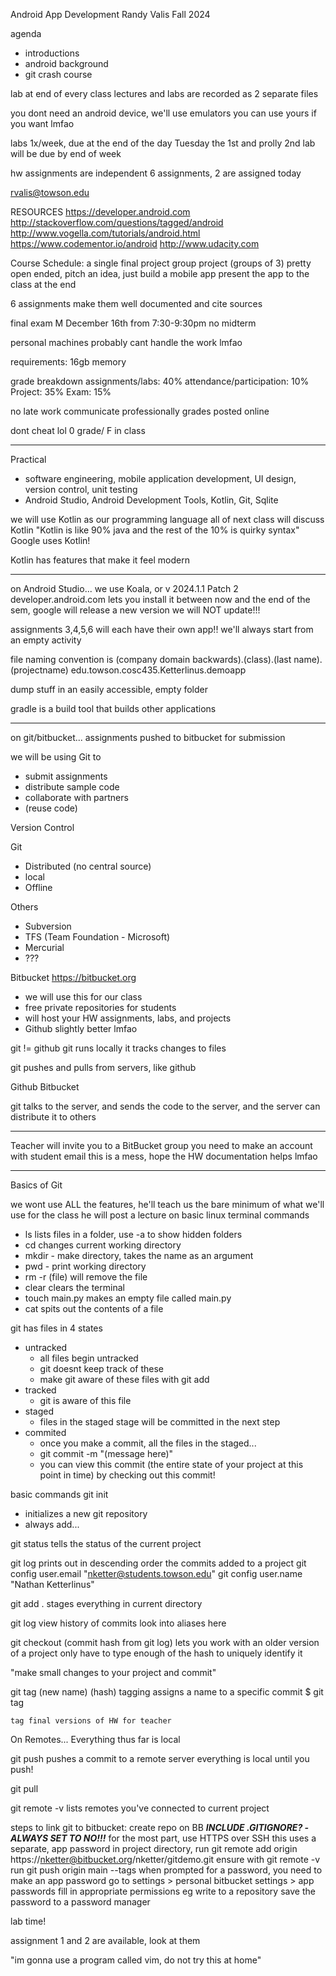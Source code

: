 Android App Development
Randy Valis
Fall 2024

agenda
* introductions
* android background
* git crash course

lab at end of every class
lectures and labs are recorded as 2 separate files

you dont need an android device, we'll use emulators
	you can use yours if you want lmfao

labs 1x/week, due at the end of the day Tuesday
	the 1st and prolly 2nd lab will be due by end of week

hw assignments are independent
	6 assignments, 2 are assigned today

rvalis@towson.edu

RESOURCES
	https://developer.android.com
	http://stackoverflow.com/questions/tagged/android
	http://www.vogella.com/tutorials/android.html
	https://www.codementor.io/android
	http://www.udacity.com

Course Schedule:
	a single final project
		group project (groups of 3)
	pretty open ended, pitch an idea, just build a mobile app
	present the app to the class at the end

6 assignments
	make them well documented and cite sources

final exam M December 16th from 7:30-9:30pm
	no midterm

personal machines probably cant handle the work lmfao

requirements:
	16gb memory

grade breakdown
	assignments/labs: 40%
	attendance/participation: 10%
	Project: 35%
	Exam: 15%

no late work
communicate professionally
grades posted online

dont cheat lol
	0 grade/ F in class

----------------------------
Practical
* software engineering, mobile application development, UI design, version control, unit testing
* Android Studio, Android Development Tools, Kotlin, Git, Sqlite

we will use Kotlin as our programming language
all of next class will discuss Kotlin
"Kotlin is like 90% java and the rest of the 10% is quirky syntax"
	Google uses Kotlin!

Kotlin has features that make it feel modern

---------
on Android Studio...
we use Koala, or v 2024.1.1 Patch 2
developer.android.com lets you install it
between now and the end of the sem, google will release a new version
	we will NOT update!!!

assignments 3,4,5,6 will each have their own app!!
we'll always start from an empty activity

file naming convention is
(company domain backwards).(class).(last name).(projectname)
edu.towson.cosc435.Ketterlinus.demoapp

dump stuff in an easily accessible, empty folder

gradle is a build tool that builds other applications

----------
on git/bitbucket...
assignments pushed to bitbucket for submission

we will be using Git to
* submit assignments
* distribute sample code
* collaborate with partners
* (reuse code)

Version Control

Git
* Distributed (no central source)
* local
* Offline

Others
* Subversion
* TFS (Team Foundation - Microsoft)
* Mercurial
* ???

Bitbucket
https://bitbucket.org
* we will use this for our class
* free private repositories for students
* will host your HW assignments, labs, and projects
* Github slightly better lmfao

git != github
git runs locally
it tracks changes to files

git pushes and pulls from servers, like github

Github
Bitbucket

git talks to the server, and sends the code to the server, and the server can distribute it to others

---------
Teacher will invite you to a BitBucket group
you need to make an account with student email
this is a mess, hope the HW documentation helps lmfao

------
Basics of Git

we wont use ALL the features, he'll teach us the bare minimum of what we'll use for the class
he will post a lecture on basic linux terminal commands
* ls lists files in a folder, use -a to show hidden folders
* cd changes current working directory
* mkdir - make directory, takes the name as an argument
* pwd - print working directory
* rm -r (file) will remove the file
* clear clears the terminal
* touch main.py makes an empty file called main.py
* cat spits out the contents of a file

git has files in 4 states
* untracked
	* all files begin untracked
	* git doesnt keep track of these
	* make git aware of these files with git add
* tracked
	* git is aware of this file
* staged
	* files in the staged stage will be committed in the next step
* commited
	* once you make a commit, all the files in the staged...
	* git commit -m "(message here)"
	* you can view this commit (the entire state of your project at this point in time) by checking out this commit!

basic commands
git init
* initializes a new git repository
* always add...

git status
	tells the status of the current project

git log prints out in descending order the commits added to a project
git config user.email "nketter@students.towson.edu"
git config user.name "Nathan Ketterlinus"

git add . 
	stages everything in current directory

git log
	view history of commits
	look into aliases here

git checkout (commit hash from git log)
	lets you work with an older version of a project
	only have to type enough of the hash to uniquely identify it

"make small changes to your project and commit"

git tag (new name) (hash)
	tagging assigns a name to a specific commit
	$ git tag <tag-name>

	tag final versions of HW for teacher

On Remotes...
	Everything thus far is local

git push
	pushes a commit to a remote server
	everything is local until you push!

git pull


git remote -v
	lists remotes you've connected to current project


steps to link git to bitbucket:
	create repo on BB
		***INCLUDE .GITIGNORE? -ALWAYS SET TO NO!!!***
	for the most part, use HTTPS over SSH
		this uses a separate, app password
	in project directory, run git remote add origin https://nketter@bitbucket.org/nketter/gitdemo.git
	ensure with git remote -v
	run git push origin main --tags
	when prompted for a password, you need to make an app password
		go to settings > personal bitbucket settings > app passwords
		fill in appropriate permissions
			eg write to a repository
		save the password to a password manager

lab time!

assignment 1 and 2 are available, look at them

"im gonna use a program called vim, do not try this at home"